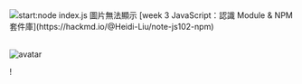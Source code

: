 <img src="https://imgur.com/fvF1YuH" alt="start:node index.js 圖片無法顯示" title="start: node index.js">
[week 3 JavaScript：認識 Module & NPM 套件庫](https://hackmd.io/@Heidi-Liu/note-js102-npm)<br>
<br>

![avatar](https://imgur.com/fvF1YuH)

!<blockquote class="imgur-embed-pub" lang="en" data-id="fvF1YuH" data-context="false" ><a href="//imgur.com/fvF1YuH"></a></blockquote><script async src="//s.imgur.com/min/embed.js" charset="utf-8"></script>
